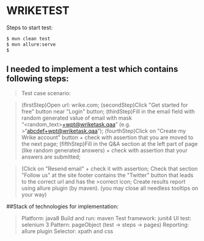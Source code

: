 # WRIKETEST 

Steps to start test: 
 ```sh
$ mvn clean test
$ mvn allure:serve
$ 
```
 
 ## I needed to implement a test which contains following steps:
>Test case scenario:

>(firstStep)Open url: wrike.com;
>(secondStep)Click "Get started for free" button near "Login" button;
>(thirdStep)Fill in the email field with random generated value of email with mask “<random_text>+wpt@wriketask.qaa” (e.g. >“abcdef+wpt@wriketask.qaa”);
>(fourthStep)Click on "Create my Wrike account" button + check with assertion that you are moved to the next page;
>(fifthStep)Fill in the Q&A section at the left part of page (like random generated answers) + check with assertion that your answers are submitted;

>(Click on "Resend email" + check it with assertion;
>Check that section "Follow us" at the site footer contains the "Twitter" button that leads to the correct url and has the >correct icon;
>Create results report using allure plugin (by maven).
>(you may close all needless tooltips on your way)


##Stack of technologies for implementation:

>Platform: java8
>Build and run: maven
>Test framework: junit4
>UI test: selenium 3 
>Pattern: pageObject (test -> steps -> pages)
>Reporting: allure plugin
>Selector: xpath and css
